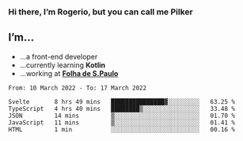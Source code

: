### Hi there, I’m Rogerio, but you can call me Pilker

## I’m…
- …a front-end developer
- …currently learning **Kotlin**
- …working at [**Folha de S.Paulo**](https://www.folha.com.br/)

<!--START_SECTION:waka-->

```text
From: 10 March 2022 - To: 17 March 2022

Svelte       8 hrs 49 mins   ███████████████▓░░░░░░░░░   63.25 %
TypeScript   4 hrs 40 mins   ████████▒░░░░░░░░░░░░░░░░   33.48 %
JSON         14 mins         ▒░░░░░░░░░░░░░░░░░░░░░░░░   01.70 %
JavaScript   11 mins         ▒░░░░░░░░░░░░░░░░░░░░░░░░   01.41 %
HTML         1 min           ░░░░░░░░░░░░░░░░░░░░░░░░░   00.16 %
```

<!--END_SECTION:waka-->
